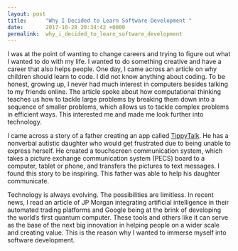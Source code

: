 ```yaml
---
layout: post
title:      "Why I Decided to Learn Software Development "
date:       2017-10-28 20:34:42 +0000
permalink:  why_i_decided_to_learn_software_development
---
```



I was at the point of wanting to change careers and trying to figure out what I wanted to do with my life. I wanted to do something creative and have a career that also helps people. One day, I came across an article on why children should learn to code. I did not know anything about coding. To be honest, growing up, I never had much interest in computers besides talking to my friends online. The article spoke about how computational thinking teaches us how to tackle large problems by breaking them down into a sequence of smaller problems, which allows us to tackle complex problems in efficient ways.  This interested me and made me look further into technology.

I came across a story of a father creating an app called [TippyTalk](http://www.tippy-talk.com/). He has a nonverbal autistic daughter who would get frustrated due to being unable to express herself. He created a touchscreen communication system, which takes a picture exchange communication system (PECS) board to a computer, tablet or phone, and transfers the pictures to text messages. I found this story to be inspiring. This father was able to help his daughter communicate. 

Technology is always evolving. The possibilities are limitless. In recent news, I read an article of JP Morgan integrating artificial intelligence in their automated trading platforms and Google being at the brink of developing the world’s first quantum computer. These tools and others like it can serve as the base of the next big innovation in helping people on a wider scale and creating value. This is the reason why I wanted to immerse myself into software development. 





